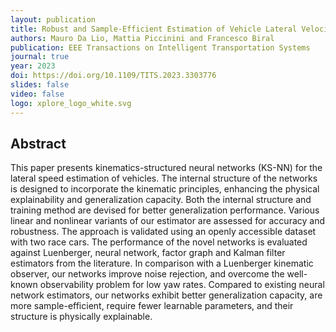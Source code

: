 ```yaml
---
layout: publication
title: Robust and Sample-Efficient Estimation of Vehicle Lateral Velocity Using Neural Networks With Explainable Structure Informed by Kinematic Principles
authors: Mauro Da Lio, Mattia Piccinini and Francesco Biral
publication: EEE Transactions on Intelligent Transportation Systems
journal: true
year: 2023
doi: https://doi.org/10.1109/TITS.2023.3303776
slides: false
video: false
logo: xplore_logo_white.svg
---
```


## Abstract <!-- omit in toc -->

This paper presents kinematics-structured neural networks (KS-NN) for the lateral speed estimation of vehicles. The internal structure of the networks is designed to incorporate the kinematic principles, enhancing the physical explainability and generalization capacity. Both the internal structure and training method are devised for better generalization performance. Various linear and nonlinear variants of our estimator are assessed for accuracy and robustness. The approach is validated using an openly accessible dataset with two race cars. The performance of the novel networks is evaluated against Luenberger, neural network, factor graph and Kalman filter estimators from the literature. In comparison with a Luenberger kinematic observer, our networks improve noise rejection, and overcome the well-known observability problem for low yaw rates. Compared to existing neural network estimators, our networks exhibit better generalization capacity, are more sample-efficient, require fewer learnable parameters, and their structure is physically explainable.
